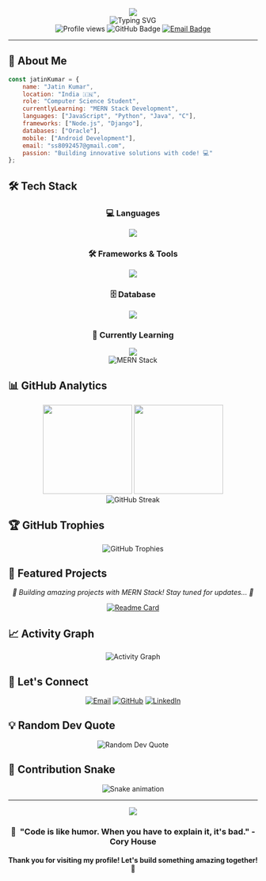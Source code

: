<div align="center">
  <img src="https://capsule-render.vercel.app/api?type=waving&color=0:E1306C,50:FFDF00,100:833AB4&height=200&section=header&text=Jatin%20Kumar&fontSize=80&fontColor=fff&animation=fadeIn&fontAlignY=35&desc=Computer%20Science%20Student%20%7C%20MERN%20Developer&descAlignY=55&descSize=20" />
</div>

<div align="center">
  <img src="https://readme-typing-svg.herokuapp.com?font=Fira+Code&size=32&duration=2800&pause=2000&color=A9FEF7&center=true&vCenter=true&width=600&lines=Computer+Science+Student;MERN+Stack+Developer;Problem+Solver;Always+Learning+%F0%9F%9A%80" alt="Typing SVG" />
</div>

<div align="center">
  <img src="https://komarev.com/ghpvc/?username=jatinhub-c&label=Profile%20views&color=0e75b6&style=flat" alt="Profile views" />
  <img src="https://img.shields.io/github/followers/jatinhub-c?label=Followers&style=social" alt="GitHub Badge">
  <a href="mailto:ss8092457@gmail.com"><img src="https://img.shields.io/badge/Email-D14836?style=flat&logo=gmail&logoColor=white" alt="Email Badge"></a>
</div>

---

## 🚀 About Me

```javascript
const jatinKumar = {
    name: "Jatin Kumar",
    location: "India 🇮🇳",
    role: "Computer Science Student",
    currentlyLearning: "MERN Stack Development",
    languages: ["JavaScript", "Python", "Java", "C"],
    frameworks: ["Node.js", "Django"],
    databases: ["Oracle"],
    mobile: ["Android Development"],
    email: "ss8092457@gmail.com",
    passion: "Building innovative solutions with code! 💻"
};
```

## 🛠️ Tech Stack

<div align="center">

### 💻 Languages
<img src="https://skillicons.dev/icons?i=c,java,js,python,html,css" />

### 🛠️ Frameworks & Tools
<img src="https://skillicons.dev/icons?i=nodejs,django,android" />

### 🗄️ Database
<img src="https://skillicons.dev/icons?i=oracle" />

### 🚀 Currently Learning
<img src="https://skillicons.dev/icons?i=mongodb,express,react,nodejs" />
<br/>
<img src="https://readme-typing-svg.herokuapp.com?font=Fira+Code&size=20&duration=3000&pause=1000&color=58A6FF&center=true&vCenter=true&width=400&lines=MongoDB+%2B+Express+%2B+React+%2B+Node.js;Full+Stack+MERN+Developer" alt="MERN Stack" />

</div>

## 📊 GitHub Analytics

<div align="center">
  <img height="180em" src="https://github-readme-stats.vercel.app/api?username=jatinhub-c&show_icons=true&theme=tokyonight&include_all_commits=true&count_private=true"/>
  <img height="180em" src="https://github-readme-stats.vercel.app/api/top-langs/?username=jatinhub-c&layout=compact&langs_count=7&theme=tokyonight"/>
</div>

<div align="center">
  <img src="https://github-readme-streak-stats.herokuapp.com/?user=jatinhub-c&theme=tokyonight" alt="GitHub Streak" />
</div>

## 🏆 GitHub Trophies
<div align="center">
  <img src="https://github-profile-trophy.vercel.app/?username=jatinhub-c&theme=tokyonight&row=1&column=7" alt="GitHub Trophies" />
</div>

## 💼 Featured Projects

<div align="center">

*🚧 Building amazing projects with MERN Stack! Stay tuned for updates... 🚀*

[![Readme Card](https://github-readme-stats.vercel.app/api/pin/?username=jatinhub-c&repo=jatinhub-c&theme=tokyonight)](https://github.com/jatinhub-c)

</div>

## 📈 Activity Graph
<div align="center">
  <img src="https://github-readme-activity-graph.vercel.app/graph?username=jatinhub-c&theme=tokyo-night&bg_color=1a1b27&color=a9b1d6&line=f7768e&point=bb9af7&area=true&hide_border=true" alt="Activity Graph" />
</div>

## 🤝 Let's Connect

<div align="center">
  
[![Email](https://img.shields.io/badge/Email-D14836?style=for-the-badge&logo=gmail&logoColor=white)](mailto:ss8092457@gmail.com)
[![GitHub](https://img.shields.io/badge/GitHub-100000?style=for-the-badge&logo=github&logoColor=white)](https://github.com/jatinhub-c)
[![LinkedIn](https://img.shields.io/badge/LinkedIn-0077B5?style=for-the-badge&logo=linkedin&logoColor=white)](#)

</div>

## 💡 Random Dev Quote
<div align="center">
  <img src="https://quotes-github-readme.vercel.app/api?type=horizontal&theme=tokyonight" alt="Random Dev Quote"/>
</div>

## 🐍 Contribution Snake
<div align="center">
  <img src="https://raw.githubusercontent.com/jatinhub-c/jatinhub-c/output/github-contribution-grid-snake.svg" alt="Snake animation" />
</div>

---

<div align="center">
  <img src="https://capsule-render.vercel.app/api?type=waving&color=gradient&height=100&section=footer&width=100%" />
</div>

<div align="center">
  <h3>💭 &nbsp;"Code is like humor. When you have to explain it, it's bad." - Cory House</h3>
  <h4>Thank you for visiting my profile! Let's build something amazing together! 🚀</h4>
</div>
